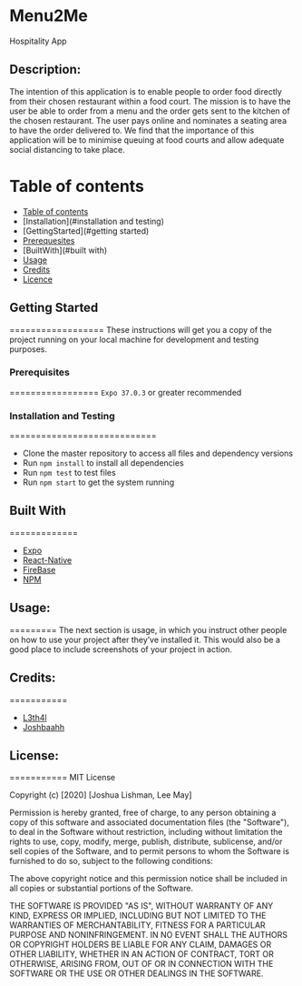 # Menu2Me
Hospitality App

## Description:
The intention of this application is to enable people to order food directly from their chosen restaurant within a food court. The mission is to have the user be able to order from a menu and the order gets sent to the kitchen of the chosen restaurant. The user pays online and nominates a seating area to have the order delivered to.
We find that the importance of this application will be to minimise queuing at food courts and allow adequate social distancing to take place.

Table of contents
=================

<!--ts-->
   * [Table of contents](#table-of-contents)
   * [Installation](#installation and testing)
   * [GettingStarted](#getting started)
   * [Prerequesites](#prerequesites)
   * [BuiltWith](#built with)
   * [Usage](#usage)
   * [Credits](#credits)
   * [Licence](#licence)
<!--te-->

## Getting Started
==================
These instructions will get you a copy of the project running on your local machine for development and testing purposes.

### Prerequisites
=================
 `Expo 37.0.3` or greater recommended

### Installation and Testing
============================
- Clone the master repository to access all files and dependency versions
- Run `npm install` to install all dependencies
- Run `npm test` to test files
- Run `npm start` to get the system running


## Built With
=============
- [Expo](https://https://expo.io/)
- [React-Native](https://reactnative.dev/)
- [FireBase](https://firebase.google.com/)
- [NPM](https://www.npmjs.com/)


## Usage:
=========
The next section is usage, in which you instruct other people on how to use your project after they’ve installed it. This would also be a good place to include screenshots of your project in action.


## Credits: 
===========
- [L3th4l](s3770851@student.rmit.edu.au)
- [Joshbaahh](s3829198@student.rmit.edu.au)


## License: 
===========
MIT License

Copyright (c) [2020] [Joshua Lishman, Lee May]

Permission is hereby granted, free of charge, to any person obtaining a copy
of this software and associated documentation files (the "Software"), to deal
in the Software without restriction, including without limitation the rights
to use, copy, modify, merge, publish, distribute, sublicense, and/or sell
copies of the Software, and to permit persons to whom the Software is
furnished to do so, subject to the following conditions:

The above copyright notice and this permission notice shall be included in all
copies or substantial portions of the Software.

THE SOFTWARE IS PROVIDED "AS IS", WITHOUT WARRANTY OF ANY KIND, EXPRESS OR
IMPLIED, INCLUDING BUT NOT LIMITED TO THE WARRANTIES OF MERCHANTABILITY,
FITNESS FOR A PARTICULAR PURPOSE AND NONINFRINGEMENT. IN NO EVENT SHALL THE
AUTHORS OR COPYRIGHT HOLDERS BE LIABLE FOR ANY CLAIM, DAMAGES OR OTHER
LIABILITY, WHETHER IN AN ACTION OF CONTRACT, TORT OR OTHERWISE, ARISING FROM,
OUT OF OR IN CONNECTION WITH THE SOFTWARE OR THE USE OR OTHER DEALINGS IN THE
SOFTWARE.
